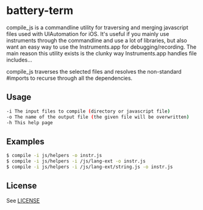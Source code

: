 # battery-term

compile_js is a commandline utility for traversing and merging javascript files 
used with UIAutomation for iOS. It's useful if you mainly use instruments 
through the commandline and use a lot of libraries, but also want an easy way to 
use the Instruments.app for debugging/recording. The main reason this utility 
exists is the clunky way Instruments.app handles file includes...

compile_js traverses the selected files and resolves the non-standard #imports 
to recurse through all the dependencies.

## Usage

```bash
-i The input files to compile (directory or javascript file)
-o The name of the output file (the given file will be overwritten)
-h This help page
```


## Examples

```bash
$ compile -i js/helpers -o instr.js
$ compile -i js/helpers -i /js/lang-ext -o instr.js
$ compile -i js/helpers -i /js/lang-ext/string.js -o instr.js
```

## License

See [LICENSE](LICENSE.md)

